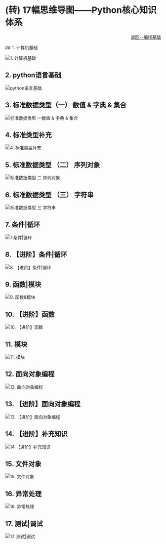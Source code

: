 ﻿# (转) 17幅思维导图——Python核心知识体系

<p align='right'><a href='./'>返回--编程基础</a></p>
## 1. 计算机基础

![1. 计算机基础](images/计算机基础.png "1. 计算机基础")

## 2. python语言基础

![python语言基础](images/python语言基础.png "2. python语言基础")

## 3. 标准数据类型（一） 数值 & 字典 & 集合

![标准数据类型 一数值 & 字典 & 集合](images/标准数据类型1数值_字典_集合.png "3.  标准数据类型一 数值 & 字典 & 集合")

## 4. 标准类型补充

![4. 标准类型补充](images/标准类型补充.png "4. 标准类型补充")

## 5. 标准数据类型 （二） 序列对象

![标准数据类型 二 序列对象](images/标准数据类型2.png "5. 标准数据类型 二 序列对象")

## 6. 标准数据类型 （三） 字符串

![标准数据类型 三 字符串](images/标准数据类型3.png "6. 标准数据类型 三 字符串")

## 7. 条件|循环

![7.条件|循环](images/条件_循环.png "7. 条件|循环")

## 8. 【进阶】条件|循环

![8. 【进阶】条件|循环](images/进阶_条件_循环.png "8. 【进阶】条件|循环")

## 9. 函数|模块

![9. 函数&模块](images/函数_模块.png "9. 函数|模块")

## 10. 【进阶】函数

![10. 【进阶】函数](images/进阶函数.png "10. 【进阶】函数")

## 11. 模块

![11. 模块](images/模块.png "11. 模块")

## 12. 面向对象编程

![12. 面向对象编程](images/面向对象编程.png "12. 面向对象编程")

## 13. 【进阶】面向对象编程

![13. 【进阶】面向对象编程](images/进阶_面向对象编程.png "13. 【进阶】面向对象编程")

## 14. 【进阶】补充知识

![14 【进阶】补充知识](images/进阶_补充知识.png "14. 【进阶】补充知识")

## 15. 文件对象

![15. 文件对象](images/文件对象.png "15. 文件对象")

## 16. 异常处理

![16. 异常处理](images/异常处理.png "16. 异常处理")

## 17. 测试|调试

![17. 测试|调试](images/测试调试.png "17. 测试|调试")